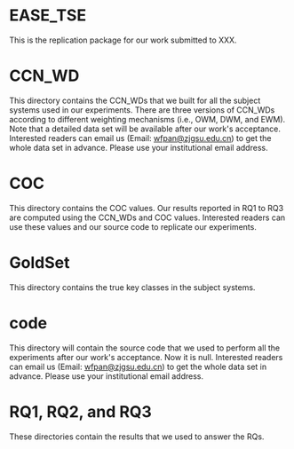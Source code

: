 # EASE_TSE
This is the replication package for our work submitted to XXX.

# CCN_WD
This directory contains the CCN_WDs that we built for all the subject systems used in our experiments. There are three versions of CCN_WDs according to different weighting mechanisms (i.e., OWM, DWM, and EWM). Note that a detailed data set will be available after our work's acceptance. Interested readers can email us (Email: wfpan@zjgsu.edu.cn) to get the whole data set in advance. Please use your institutional email address.

# COC
This directory contains the COC values. Our results reported in RQ1 to RQ3 are computed using the CCN_WDs and COC values. Interested readers can use these values and our source code to replicate our experiments.

# GoldSet
This directory contains the true key classes in the subject systems.

# code
This directory will contain the source code that we used to perform all the experiments after our work's acceptance. Now it is null. Interested readers can email us (Email: wfpan@zjgsu.edu.cn) to get the whole data set in advance. Please use your institutional email address.

# RQ1, RQ2, and RQ3
These directories contain the results that we used to answer the RQs.

